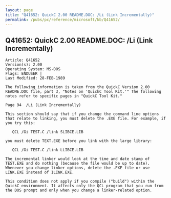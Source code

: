 ```yaml
---
layout: page
title: "Q41652: QuickC 2.00 README.DOC: /Li (Link Incrementally)"
permalink: /pubs/pc/reference/microsoft/kb/Q41652/
---
```


## Q41652: QuickC 2.00 README.DOC: /Li (Link Incrementally)

	Article: Q41652
	Version(s): 2.00
	Operating System: MS-DOS
	Flags: ENDUSER |
	Last Modified: 28-FEB-1989
	
	The following information is taken from the QuickC Version 2.00
	README.DOC file, part 3, "Notes on 'QuickC Tool Kit.'" The following
	notes refer to specific pages in "QuickC Tool Kit."
	
	Page 94  /Li (Link Incrementally)
	
	This section should say that if you change the command line options
	that relate to linking, you must delete the .EXE file. For example, if
	you try this:
	
	   QCL /Gi TEST.C /link SLIBCE.LIB
	
	you must delete TEXT.EXE before you link with the large library:
	
	   QCL /Gi TEST.C /link LLIBCE.LIB
	
	The incremental linker would look at the time and date stamp of
	TEST.EXE and do nothing (because the file would be up to date).
	Whenever you change linker options, delete the .EXE file or use
	LINK.EXE instead of ILINK.EXE.
	
	This condition does not apply if you compile ("build") within the
	QuickC environment. It affects only the QCL program that you run from
	the DOS prompt and only when you change a linker-related option.

